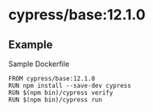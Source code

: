 # cypress/base:12.1.0

## Example

Sample Dockerfile

```
FROM cypress/base:12.1.0
RUN npm install --save-dev cypress
RUN $(npm bin)/cypress verify
RUN $(npm bin)/cypress run
```

